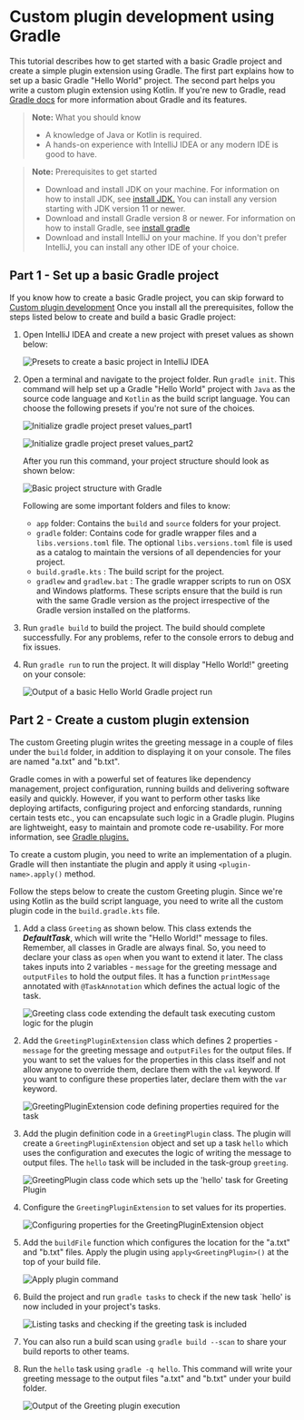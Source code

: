 # Custom plugin development using Gradle

This tutorial describes how to get started with a basic Gradle project and create a simple plugin extension using Gradle.
The first part explains how to set up a basic Gradle "Hello World" project.
The second part helps you write a custom plugin extension using Kotlin.
If you're new to Gradle, read [Gradle docs](https://docs.gradle.org/current/userguide/getting_started_eng.html) for more information about Gradle and its features.

> **Note:** What you should know
> - A knowledge of Java or Kotlin is required.
> - A hands-on experience with IntelliJ IDEA or any modern IDE is good to have.

> **Note:** Prerequisites to get started
> - Download and install JDK on your machine. For information on how to install JDK, see [install JDK.](https://docs.oracle.com/en/java/javase/21/install/overview-jdk-installation.html) You can install any version starting with JDK version 11 or newer.
> - Download and install Gradle version 8 or newer. For information on how to install Gradle, see [install gradle](https://gradle.org/install/)
> - Download and install IntelliJ on your machine. If you don't prefer IntelliJ, you can install any other IDE of your choice.

## Part 1 - Set up a basic Gradle project
If you know how to create a basic Gradle project, you can skip forward to [Custom plugin development](part-2-create-a-custom-plugin-extension)
Once you install all the prerequisites, follow the steps listed below to create and build a basic Gradle project:

1. Open IntelliJ IDEA and create a new project with preset values as shown below:

   ![Presets to create a basic project in IntelliJ IDEA](images/create_basic_project.png)

2. Open a terminal and navigate to the project folder. Run `gradle init`. This command will help set up a Gradle "Hello World" project with `Java` as the source code language and `Kotlin` as the build script language. You can choose the following presets if you're not sure of the choices.


   ![Initialize gradle project preset values_part1](images/execute_gradle_init_1.png)

   ![Initialize gradle project preset values_part2](images/execute_gradle_init_2.png)

   After you run this command, your project structure should look as shown below:

   ![Basic project structure with Gradle](images/display_basic_gradle_project_structure.png)

   Following are some important folders and files to know:
   - `app` folder: Contains the `build` and `source` folders for your project.
   - `gradle` folder: Contains code for gradle wrapper files and a `libs.versions.toml` file. The optional `libs.versions.toml` file is used as a catalog to maintain the versions of all dependencies for your project.
   - `build.gradle.kts` : The build script for the project.
   - `gradlew` and `gradlew.bat` : The gradle wrapper scripts to run on OSX and Windows platforms. These scripts ensure that the build is run with the same Gradle version as the project irrespective of the Gradle version installed on the platforms.

3. Run `gradle build` to build the project. The build should complete successfully. For any problems, refer to the console errors to debug and fix issues.

4. Run `gradle run` to run the project. It will display "Hello World!" greeting on your console:


   ![Output of a basic Hello World Gradle project run](images/run_basic_gradle.png)

## Part 2 - Create a custom plugin extension

The custom Greeting plugin writes the greeting message in a couple of files under the `build` folder, in addition to displaying it on your console. The files are named "a.txt" and "b.txt".<br/>

Gradle comes in with a powerful set of features like dependency management, project configuration, running builds and delivering software easily and quickly. However, if you want to perform other tasks like deploying artifacts, configuring project and enforcing standards, running certain tests
etc., you can encapsulate such logic in a Gradle plugin. Plugins are lightweight, easy to maintain and promote code re-usability. For more information, see [Gradle plugins.](https://docs.gradle.org/current/userguide/custom_plugins.html)

To create a custom plugin, you need to write an implementation of a plugin. Gradle will then instantiate the plugin and apply it using `<plugin-name>.apply()` method.

Follow the steps below to create the custom Greeting plugin. Since we're using Kotlin as the build script language, you need to write all the custom plugin code in the `build.gradle.kts` file.

1. Add a class `Greeting` as shown below. This class extends the _**DefaultTask**_, which will write the "Hello World!" message to files. Remember, all classes in Gradle are always final. So, you need to declare your class as `open` when you want to extend it later.  The class takes inputs 
   into 2 variables - `message` for the greeting message and `outputFiles` to hold the output files. It has a function `printMessage` annotated with `@TaskAnnotation` which defines the actual logic of the task.

   ![Greeting class code extending the default task executing custom logic for the plugin](images/add_greeting_class.png)

2. Add the `GreetingPluginExtension` class which defines 2 properties - `message` for the greeting message and `outputFiles` for the output files. If you want to set the values for the properties in this class itself and not allow anyone to override them, declare them with the `val` keyword. If you want to configure these properties later, declare them with the `var` keyword.

   ![GreetingPluginExtension code defining properties required for the task](images/add_greeting_plugin_extension_class.png)

3. Add the plugin definition code in a `GreetingPlugin` class. The plugin will create a `GreetingPluginExtension` object and set up a task `hello` which uses the configuration and executes the logic of writing the message to output files. The `hello` task will be included in the task-group
   `greeting`.

   ![GreetingPlugin class code which sets up the 'hello' task for Greeting Plugin](images/add_greeting_plugin_class.png)

4. Configure the `GreetingPluginExtension` to set values for its properties.

   ![Configuring properties for the GreetingPluginExtension object](images/configure_greeting_plugin.png)

5. Add the `buildFile` function which configures the location for the "a.txt" and "b.txt" files. Apply the plugin using `apply<GreetingPlugin>()` at the top of your build file.

   ![Apply plugin command](images/apply_plugin.png)

6. Build the project and run `gradle tasks` to check if the new task `hello' is now included in your project's tasks.

   ![Listing tasks and checking if the greeting task is included](images/list_gradle_tasks.png)

7. You can also run a build scan using `gradle build --scan` to share your build reports to other teams.

8. Run the `hello` task using `gradle -q hello`. This command will write your greeting message to the output files "a.txt" and "b.txt" under your build folder.

   ![Output of the Greeting plugin execution](images/run_custom_plugin.png)


 
